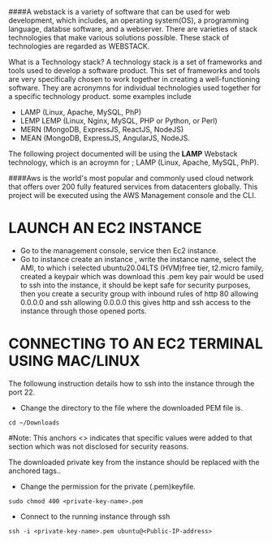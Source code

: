 
####A webstack is a variety of software that can be used for web development, 
which includes, an operating system(OS), a programming language, databse software,
and a webserver.
There are varieties of stack technologies that make various solutions possible.
These stack of technologies are regarded as WEBSTACK. 

What is a Technology stack? A technology stack is a set of frameworks and tools used to develop a software product.
This set of frameworks and tools are very specifically chosen to work together in creating a well-functioning software. 
They are acronymns for individual technologies used together for a specific technology product. 
some examples include

* LAMP (Linux, Apache, MySQL, PhP)
* LEMP LEMP (Linux, Nginx, MySQL, PHP or Python, or Perl)
* MERN (MongoDB, ExpressJS, ReactJS, NodeJS)
* MEAN (MongoDB, ExpressJS, AngularJS, NodeJS.

The following project documented will be using the **LAMP** Webstack technology,
which is an acroymn for ; LAMP (Linux, Apache, MySQL, PhP).

####Aws is the world's most popular and commonly used cloud network that offers
over 200 fully featured services from datacenters globally.
This project will be executed using the AWS Management console and the CLI.

# LAUNCH AN EC2 INSTANCE #
- Go to the management console, service then Ec2 instance.
- Go to instance create an instance , write the instance name, select the AMI, 
to which i selected ubuntu20.04LTS (HVM)free tier, t2.micro family, created a keypair which was 
download this .pem key pair would be used to ssh into the instance, it should be kept safe 
for security purposes, then you create a security group with inbound rules of http 80 allowing 
0.0.0.0 and ssh allowing 0.0.0.0 this gives http and ssh access to the instance through
those opened ports.

# CONNECTING TO AN EC2 TERMINAL USING MAC/LINUX #
The followung instruction details how to ssh into the instance through the port 22.

* Change the directory to the file where the downloaded PEM file is.
```ls
cd ~/Downloads
```
#Note: This anchors <> indicates that specific values were added to that section which 
was not disclosed for security reasons.

The downloaded private key from the instance should be replaced with
the anchored tags.. 

* Change the permission for the private (.pem)keyfile.
```ls
sudo chmod 400 <private-key-name>.pem
```
* Connect to the running instance through ssh 

``` ls
ssh -i <private-key-name>.pem ubuntu@<Public-IP-address>
```

